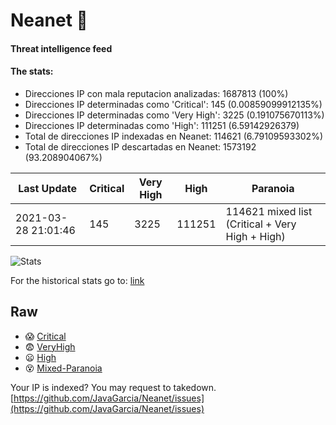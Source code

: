 # Neanet :hocho:
#### Threat intelligence feed
#### The stats:

- Direcciones IP con mala reputacion analizadas: 1687813 (100%)
- Direcciones IP determinadas como 'Critical':  145 (0.00859099912135%)
- Direcciones IP determinadas como 'Very High':  3225 (0.191075670113%)
- Direcciones IP determinadas como 'High':  111251 (6.59142926379)
- Total de direcciones IP indexadas en Neanet:  114621 (6.79109593302%)
- Total de direcciones IP descartadas en Neanet:  1573192 (93.208904067%)

| Last Update | Critical | Very High | High | Paranoia |
| --- | --- | --- | --- | --- |
| 2021-03-28 21:01:46 | 145 | 3225 | 111251 | 114621 mixed list (Critical + Very High + High)|

![Stats](https://docs.google.com/spreadsheets/d/e/2PACX-1vSnaNMIXVabIpDJjufMlzH7poXnshF3mgd8Is1g9ytUEzVsP5my4Trn8f-xkoLLQ38xpL3HtmUexLo6/pubchart?oid=501124687&format=image)

For the historical stats go to: [link](/stats.csv)
## Raw
- :scream: [Critical](https://raw.githubusercontent.com/JavaGarcia/Neanet/master/blacklists/neanet_critical.txt)
- :fearful: [VeryHigh](https://raw.githubusercontent.com/JavaGarcia/Neanet/master/blacklists/neanet_veryHigh.txtt)
- :frowning: [High](https://raw.githubusercontent.com/JavaGarcia/Neanet/master/blacklists/neanet_high.txt)
- :dizzy_face: [Mixed-Paranoia](https://raw.githubusercontent.com/JavaGarcia/Neanet/master/blacklists/neanet_all.txt)


Your IP is indexed? You may request to takedown. [https://github.com/JavaGarcia/Neanet/issues](https://github.com/JavaGarcia/Neanet/issues)








































































































































































































































































































































































































































































































































































































































































































































































































































































































































































































































































































































































































































































































































































































































































































































































































































































































































































































































































































































































































































































































































































































































































































































































































































































































































































































































































































































































































































































































































































































































































































































































































































































































































































































































































































































































































































































































































































































































































































































































































































































































































































































































































































































































































































































































































































































































































































































































































































































































































































































































































































































































































































































































































































































